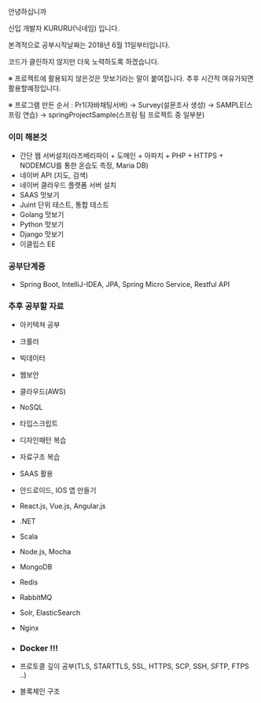 안녕하십니까

신입 개발자 KURURU(닉네임) 입니다.

본격적으로 공부시작날짜는 2018년 6월 11일부터입니다.

코드가 클린하지 않지만 더욱 노력하도록 하겠습니다.

※ 프로젝트에 활용되지 않은것은 맛보기라는 말이 붙여집니다. 추후 시간적 여유가되면 활용할예정입니다.

※ 프로그램 만든 순서 : Pr1(자바채팅서버) -> Survey(설문조사 생성) -> SAMPLE(스프링 연습) -> springProjectSample(스프링 팀 프로젝트 중 일부분)

### 이미 해본것
- 간단 웹 서버설치(라즈베리파이 + 도메인 + 아파치 + PHP + HTTPS + NODEMCU를 통한 온습도 측정, Maria DB)
- 네이버 API (지도, 검색)
- 네이버 클라우드 플랫폼 서버 설치
- SAAS 맛보기
- Juint 단위 테스트, 통합 테스트
- Golang 맛보기
- Python 맛보기
- Django 맛보기
- 이클립스 EE

### 공부단계중
- Spring Boot, IntelliJ-IDEA, JPA, Spring Micro Service, Restful API

### 추후 공부할 자료
- 아키텍쳐 공부
- 크롤러
- 빅데이터
- 웹보안
- 클라우드(AWS)
- NoSQL
- 타입스크립트
- 디자인패턴 복습
- 자료구조 복습
- SAAS 활용
- 안드로이드, IOS 앱 만들기
- React.js, Vue.js, Angular.js


- .NET
- Scala
- Node.js, Mocha
- MongoDB
- Redis
- RabbitMQ
- Solr, ElasticSearch
- Nginx


- ### Docker !!!
- 프로토콜 깊이 공부(TLS, STARTTLS, SSL, HTTPS, SCP, SSH, SFTP, FTPS ..)


- 블록체인 구조
